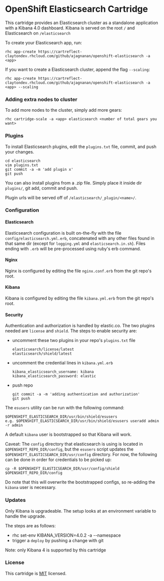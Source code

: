 OpenShift Elasticsearch Cartridge
=================================
This cartridge provides an Elasticsearch cluster as a standalone application with a Kibana 4.0 dashboard. Kibana is served on the root `/` and Elasticsearch on `/elasticsearch`

To create your Elasticsearch app, run:

    rhc app-create https://cartreflect-claytondev.rhcloud.com/github/ajagnanan/openshift-elasticsearch -a <app>

If you want to create a Elasticsearch cluster, append the flag `--scaling`:

    rhc app-create https://cartreflect-claytondev.rhcloud.com/github/ajagnanan/openshift-elasticsearch -a <app> --scaling

### Adding extra nodes to cluster
To add more nodes to the cluster, simply add more gears:

    rhc cartridge-scale -a <app> elasticsearch <number of total gears you want>

### Plugins
To install Elasticsearch plugins, edit the `plugins.txt` file, commit, and push your changes.

    cd elasticsearch
    vim plugins.txt
    git commit -a -m 'add plugin x'
    git push

You can also install plugins from a .zip file. Simply place it inside dir `plugins/`, git add, commit and push.

Plugin urls will be served off of `/elasticsearch/_plugin/<name>/`.

### Configuration

#### Elasticsearch
Elasticsearch configuration is built on-the-fly with the file `config/elasticsearch.yml.erb`, concatenated with any other files found in that same dir (except for `logging.yml` and `elasticsearch.in.sh`). Files ending with `.erb` will be pre-processed using ruby's erb command.

#### Nginx
Nginx is configured by editing the file `nginx.conf.erb` from the git repo's root.

#### Kibana
Kibana is configured by editing the file `kibana.yml.erb` from the git repo's root.

#### Security

Authentication and authorization is handled by elastic.co. The two plugins needed are `license` and `shield`. The steps to enable security are:

  - uncomment these two plugins in your repo's `plugins.txt` file

    ```
    elasticsearch/license/latest
    elasticsearch/shield/latest
    ```
  - uncomment the credential lines in `kibana.yml.erb`
    ```
    kibana_elasticsearch_username: kibana
    kibana_elasticsearch_password: elastic
    ```
  - push repo
    ```
    git commit -a -m 'adding authentication and authorization'
    git push
    ```

The `esusers` utility can be run with the following command:

  
  ```
  $OPENSHIFT_ELASTICSEARCH_DIR/usr/bin/shield/esusers
  e.g. $OPENSHIFT_ELASTICSEARCH_DIR/usr/bin/shield/esusers useradd admin -r admin
  ```

A default `kibana` user is bootstrapped so that Kibana will work.

Caveat:
The `config` directory that elasticsearch is using is located in `$OPENSHIFT_REPO_DIR/config`, but the `esusers` script updates the `$OPENSHIFT_ELASTICSEARCH_DIR/usr/config` directory. For now, the following can be done in order for credentials to be picked up:

  ```
  cp -R $OPENSHIFT_ELASTICSEARCH_DIR/usr/config/shield $OPENSHIFT_REPO_DIR/config
  ```

Do note that this will overwrite the bootstrapped configs, so re-adding the `kibana` user is necessary.

### Updates

Only Kibana is upgradeable. The setup looks at an environment variable to handle the upgrade.

The steps are as follows:

  - rhc set-env KIBANA_VERSION=4.0.2 -a <app> --namespace <domain>
  - trigger a `deploy` by pushing a change with git

Note: only Kibana 4 is supported by this cartridge

### License
This cartridge is [MIT](http://opensource.org/licenses/MIT) licensed.
